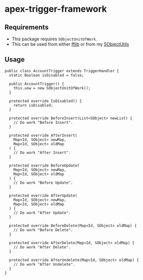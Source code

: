 # apex-trigger-framework

## Requirements

- This package requires `SObjectUnitOfWork`.
- This can be used from either [fflib](https://github.com/financialforcedev/df12-apex-enterprise-patterns/blob/master/df12/src/classes/SObjectUnitOfWork.cls) or from my [SObjectUtils](https://github.com/MJ12358/apex-sobject-utils)

## Usage

```apex
public class AccountTrigger extends TriggerHandler {
  static Boolean isDisabled = false;

  public AccountTrigger() {
    this.uow = new SObjectUnitOfWork();
  }

  protected override IsDisabled() {
    return isDisabled;
  }

  protected override BeforeInsert(List<SObject> newList) {
    // Do work "Before Insert".
  }

  protected override AfterInsert(
    Map<Id, SObject> newMap,
    Map<Id, SObject> oldMap
  ) {
    // Do work "After Insert".
  }

  protected override BeforeUpdate(
    Map<Id, SObject> newMap,
    Map<Id, SObject> oldMap
  ) {
    // Do work "Before Update".
  }

  protected override AfterUpdate(
    Map<Id, SObject> newMap,
    Map<Id, SObject> oldMap
  ) {
    // Do work "After Update".
  }

  protected override BeforeDelete(Map<Id, SObject> oldMap) {
    // Do work "Before Delete".
  }

  protected override AfterDelete(Map<Id, SObject> oldMap) {
    // Do work "After Delete".
  }

  protected override AfterUndelete(Map<Id, SObject> oldMap) {
    // Do work "After Undelete".
  }
}
```
